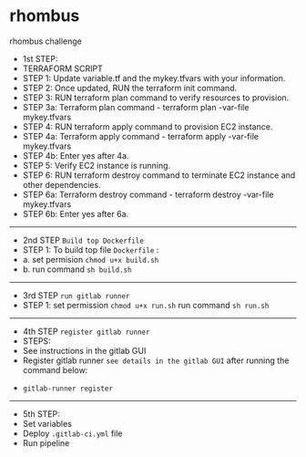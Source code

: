 # rhombus
rhombus challenge

*  1st STEP:
*  TERRAFORM SCRIPT
* STEP 1: Update variable.tf and the mykey.tfvars with your information.
* STEP 2: Once updated, RUN the terraform init command.
* STEP 3: RUN terraform plan command to verify resources to provision.
* STEP 3a: Terraform plan command - terraform plan -var-file mykey.tfvars
* STEP 4: RUN terraform apply command to provision EC2 instance.
* STEP 4a: Terraform apply command - terraform apply -var-file mykey.tfvars
* STEP 4b: Enter yes after 4a.
* STEP 5: Verify EC2 instance is running.
* STEP 6: RUN terraform destroy command to terminate EC2 instance and other dependencies.
* STEP 6a: Terraform destroy command - terraform destroy -var-file mykey.tfvars
* STEP 6b: Enter yes after 6a.


***************************************************************************
*  2nd STEP ```Build top Dockerfile```
* STEP 1: To build top file ```Dockerfile``` :
*  a. set permision ```chmod u+x build.sh```
*   b. run command ```sh build.sh```
  

***************************************************************************
*  3rd STEP ```run gitlab runner```
* STEP 1: set permission ```chmod u+x run.sh```
        run command ```sh run.sh```
        
        


***************************************************************************
*  4th STEP ```register gitlab runner```
* STEPS:
*   See instructions in the gitlab GUI
*   Register gitlab runner ```see details in the gitlab GUI``` after running the command below:
*     gitlab-runner register

***************************************************************************
*  5th STEP:
*  Set variables
*  Deploy ```.gitlab-ci.yml``` file
*  Run pipeline

